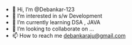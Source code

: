 - 👋 Hi, I’m @Debankar-123
- 👀 I’m interested in s/w Development
- 🌱 I’m currently learning DSA , JAVA
- 💞️ I’m looking to collaborate on ...
- 📫 How to reach me debankaraju@gmail.com

<!---
Debankar-123/Debankar-123 is a ✨ special ✨ repository because its `README.md` (this file) appears on your GitHub profile.
You can click the Preview link to take a look at your changes.
--->
